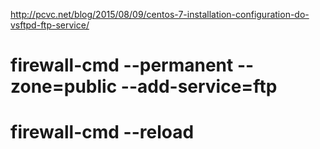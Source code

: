 http://pcvc.net/blog/2015/08/09/centos-7-installation-configuration-do-vsftpd-ftp-service/


# firewall-cmd --permanent --zone=public --add-service=ftp
# firewall-cmd --reload